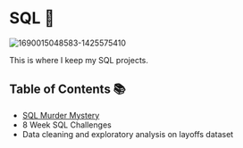 # SQL 📝

![1690015048583-1425575410](https://github.com/user-attachments/assets/91fdb172-b16d-4c59-b396-98c823e5194f)

This is where I keep my SQL projects.

## Table of Contents 📚
  - [SQL Murder Mystery](https://github.com/AlvinOng98/SQL/blob/main/SQL%20Murder%20Mystery.md)
  - 8 Week SQL Challenges
  - Data cleaning and exploratory analysis on layoffs dataset
